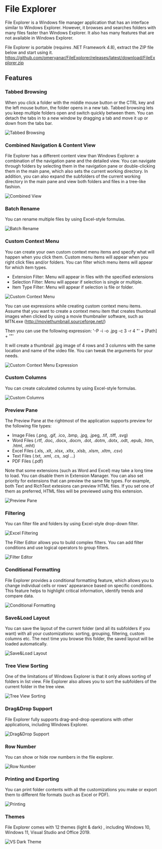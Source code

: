 # File Explorer

File Explorer is a Windows file manager application that has an interface similar to Windows Explorer.
However, it browses and searches folders with many files faster than Windows Explorer.
It also has many features that are not available in Windows Explorer.

File Explorer is portable (requires .NET Framework 4.8), extract the ZIP file below and start using it.
https://github.com/omeryanar/FileExplorer/releases/latest/download/FileExplorer.zip

## Features

### Tabbed Browsing

When you click a folder with the middle mouse button or the CTRL key and the left mouse button, the folder opens in a new tab.
Tabbed browsing lets you keep multiple folders open and switch quickly between them.
You can detach the tabs in to a new window by dragging a tab and move it up or down from the tabs bar. 

![Tabbed Browsing](https://github.com/omeryanar/Resources/blob/master/FileExplorer/TabbedBrowsing.png?raw=true)

### Combined Navigation & Content View

File Explorer has a different content view than Windows Explorer: a combination of the navigation pane and the detailed view.
You can navigate through folders by selecting them in the navigation pane or double-clicking them in the main pane, which also sets the current working directory.
In addition, you can also expand the subfolders of the current working directory in the main pane and view both folders and files in a tree-like fashion.

![Combined View](https://github.com/omeryanar/Resources/blob/master/FileExplorer/CombinedView.png?raw=true)

### Batch Rename

You can rename multiple files by using Excel-style formulas.

![Batch Rename](https://github.com/omeryanar/Resources/blob/master/FileExplorer/BatchRename.png?raw=true)

### Custom Context Menu

You can create your own custom context menu items and specify what will happen when you click them.
Custom menu items will appear when you right click files and/or folders.
You can filter which menu items will appear for which item types.

* Extension Filter: Menu will appear in files with the specified extensions
* Selection Filter: Menu will appear if selection is single or multiple.
* Item Type Filter: Menu will appear if selection is file or folder.

![Custom Context Menu](https://github.com/omeryanar/Resources/blob/master/FileExplorer/CustomMenuItems.png?raw=true)

You can use expressions while creating custom context menu items.
Assume that you want to create a context menu item that creates thumbnail images when clicked by using a movie thumbnailer software, such as MTN.exe (http://moviethumbnail.sourceforge.net/)

Then you can  use the following expression: '-P -i -o .jpg -c 3 -r 4 "' + [Path] + '"'

It will create a thumbnail .jpg image of 4 rows and 3 columns with the same location and name of the video file.
You can tweak the arguments for your needs.

![Custom Context Menu Expression](https://github.com/omeryanar/Resources/blob/master/FileExplorer/CustomMenuExpression.png?raw=true)

### Custom Columns

You can create calculated columns by using Excel-style formulas.

![Custom Columns](https://github.com/omeryanar/Resources/blob/master/FileExplorer/CustomColumns.png?raw=true)

### Preview Pane

The Preview Pane at the rightmost of the application supports preview for the following file types:

* Image Files (.png, .gif, .ico, .bmp, .jpg, .jpeg, .tif, .tiff, .svg)
* Word Files (.rtf, .doc, .docx, .docm, .dot, .dotm, .dotx, .odt, .epub, .htm, .html, .mht)
* Excel Files (.xls, .xlt, .xlsx, .xltx, .xlsb, .xlsm, .xltm, .csv)
* Text Files (.txt, .xml, .cs, .sql ...)
* PDF Files (.pdf)

Note that some extensions (such as Word and Excel) may take a long time to load. You can disable them in Extension Manager.
You can also set priority for extensions that can preview the same file types.
For example, both Text and RichText extesions can preview HTML files. If you set one of them as preferred, HTML files will be previewed using this extension.

![Preview Pane](https://github.com/omeryanar/Resources/blob/master/FileExplorer/ExtensionManager.png?raw=true)

### Filtering

You can filter file and folders by using Excel-style drop-down filter.

![Excel Filtering](https://github.com/omeryanar/Resources/blob/master/FileExplorer/ExcelFiltering.png?raw=true)

The Filter Editor allows you to build complex filters. You can add filter conditions and use logical operators to group filters.

![Filter Editor](https://github.com/omeryanar/Resources/blob/master/FileExplorer/FilterEditor.png?raw=true)

### Conditional Formatting

File Explorer provides a conditional formatting feature, which allows you to change individual cells or rows' appearance based on specific conditions.
This feature helps to highlight critical information, identify trends and compare data.

![Conditional Formatting](https://github.com/omeryanar/Resources/blob/master/FileExplorer/ConditionalFormatting.png?raw=true)

### Save&Load Layout

You can save the layout of the current folder (and all its subfolders if you want) with all your customizations: sorting, grouping, filtering, custom columns etc.
The next time you browse this folder, the saved layout will be loaded automatically.

![Save&Load Layout](https://github.com/omeryanar/Resources/blob/master/FileExplorer/SaveLoadLayout.png?raw=true)

### Tree View Sorting

One of the limitations of Windows Explorer is that it only allows sorting of folders in list view.
File Explorer also allows you to sort the subfolders of the current folder in the tree view.

![Tree View Sorting](https://github.com/omeryanar/Resources/blob/master/FileExplorer/TreeViewSort.png?raw=true)

### Drag&Drop Support

File Explorer fully supports drag-and-drop operations with other applications, including Windows Explorer.

![Drag&Drop Support](https://github.com/omeryanar/Resources/blob/master/FileExplorer/DragDropSupport.png?raw=true)

### Row Number

You can show or hide row numbers in the file explorer.

![Row Number](https://github.com/omeryanar/Resources/blob/master/FileExplorer/RowNumber.png?raw=true)

### Printing and Exporting

You can print folder contents with all the customizations you make or export them to different file formats (such as Excel or PDF).

![Printing](https://github.com/omeryanar/Resources/blob/master/FileExplorer/Printing.png?raw=true)

### Themes

File Explorer comes with 12 themes (light & dark) , including Windows 10, Windows 11, Visual Studio and Office 2019.

![VS Dark Theme](https://github.com/omeryanar/Resources/blob/master/FileExplorer/VSDarkTheme.png?raw=true)
